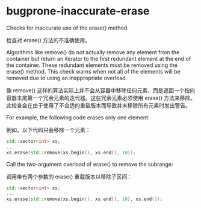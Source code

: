 # bugprone-inaccurate-erase

Checks for inaccurate use of the erase() method.

检查对 erase() 方法的不准确使用。

Algorithms like remove() do not actually remove any element from the container but return an iterator to the first redundant element at the end of the container. These redundant elements must be removed using the erase() method. This check warns when not all of the elements will be removed due to using an inappropriate overload.

像 remove() 这样的算法实际上并不会从容器中移除任何元素，而是返回一个指向容器末尾第一个冗余元素的迭代器。这些冗余元素必须使用 erase() 方法来移除。此检查会在由于使用了不合适的重载版本而导致并未移除所有元素时发出警告。

For example, the following code erases only one element:

例如，以下代码只会移除一个元素：

```c++
std::vector<int> xs;
...
xs.erase(std::remove(xs.begin(), xs.end(), 10));
```

Call the two-argument overload of erase() to remove the subrange:

调用带有两个参数的 erase() 重载版本以移除子区间：

```c++
std::vector<int> xs;
...
xs.erase(std::remove(xs.begin(), xs.end(), 10), xs.end());
```
